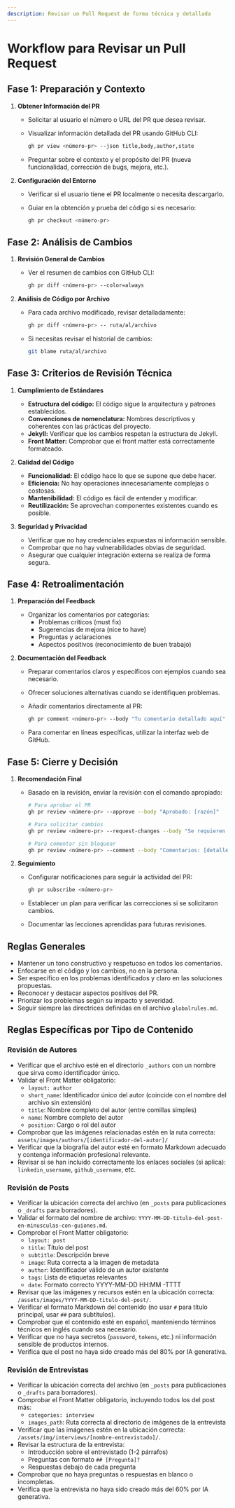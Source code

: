 ```yaml
---
description: Revisar un Pull Request de forma técnica y detallada
---
```


# Workflow para Revisar un Pull Request

## Fase 1: Preparación y Contexto

1. **Obtener Información del PR**
   - Solicitar al usuario el número o URL del PR que desea revisar.
   - Visualizar información detallada del PR usando GitHub CLI:

     ```bash
     gh pr view <número-pr> --json title,body,author,state
     ```

   - Preguntar sobre el contexto y el propósito del PR (nueva funcionalidad, corrección de bugs, mejora, etc.).

2. **Configuración del Entorno**
   - Verificar si el usuario tiene el PR localmente o necesita descargarlo.
   - Guiar en la obtención y prueba del código si es necesario:

     ```bash
     gh pr checkout <número-pr>
     ```

## Fase 2: Análisis de Cambios

1. **Revisión General de Cambios**
   - Ver el resumen de cambios con GitHub CLI:

     ```bash
     gh pr diff <número-pr> --color=always
     ```

2. **Análisis de Código por Archivo**
   - Para cada archivo modificado, revisar detalladamente:

     ```bash
     gh pr diff <número-pr> -- ruta/al/archivo
     ```

   - Si necesitas revisar el historial de cambios:

     ```bash
     git blame ruta/al/archivo
     ```

## Fase 3: Criterios de Revisión Técnica

1. **Cumplimiento de Estándares**
   - **Estructura del código:** El código sigue la arquitectura y patrones establecidos.
   - **Convenciones de nomenclatura:** Nombres descriptivos y coherentes con las prácticas del proyecto.
   - **Jekyll:** Verificar que los cambios respetan la estructura de Jekyll.
   - **Front Matter:** Comprobar que el front matter está correctamente formateado.

2. **Calidad del Código**
   - **Funcionalidad:** El código hace lo que se supone que debe hacer.
   - **Eficiencia:** No hay operaciones innecesariamente complejas o costosas.
   - **Mantenibilidad:** El código es fácil de entender y modificar.
   - **Reutilización:** Se aprovechan componentes existentes cuando es posible.

3. **Seguridad y Privacidad**
   - Verificar que no hay credenciales expuestas ni información sensible.
   - Comprobar que no hay vulnerabilidades obvias de seguridad.
   - Asegurar que cualquier integración externa se realiza de forma segura.

## Fase 4: Retroalimentación

1. **Preparación del Feedback**
   - Organizar los comentarios por categorías:
     - Problemas críticos (must fix)
     - Sugerencias de mejora (nice to have)
     - Preguntas y aclaraciones
     - Aspectos positivos (reconocimiento de buen trabajo)

2. **Documentación del Feedback**
   - Preparar comentarios claros y específicos con ejemplos cuando sea necesario.
   - Ofrecer soluciones alternativas cuando se identifiquen problemas.
   - Añadir comentarios directamente al PR:

     ```bash
     gh pr comment <número-pr> --body "Tu comentario detallado aquí"
     ```

   - Para comentar en líneas específicas, utilizar la interfaz web de GitHub.

## Fase 5: Cierre y Decisión

1. **Recomendación Final**
   - Basado en la revisión, enviar la revisión con el comando apropiado:

     ```bash
     # Para aprobar el PR
     gh pr review <número-pr> --approve --body "Aprobado: [razón]"
     
     # Para solicitar cambios
     gh pr review <número-pr> --request-changes --body "Se requieren cambios: [detalles]"
     
     # Para comentar sin bloquear
     gh pr review <número-pr> --comment --body "Comentarios: [detalles]"
     ```

2. **Seguimiento**
   - Configurar notificaciones para seguir la actividad del PR:

     ```bash
     gh pr subscribe <número-pr>
     ```

   - Establecer un plan para verificar las correcciones si se solicitaron cambios.
   - Documentar las lecciones aprendidas para futuras revisiones.

## Reglas Generales

- Mantener un tono constructivo y respetuoso en todos los comentarios.
- Enfocarse en el código y los cambios, no en la persona.
- Ser específico en los problemas identificados y claro en las soluciones propuestas.
- Reconocer y destacar aspectos positivos del PR.
- Priorizar los problemas según su impacto y severidad.
- Seguir siempre las directrices definidas en el archivo `globalrules.md`.

## Reglas Específicas por Tipo de Contenido

### Revisión de Autores

- Verificar que el archivo esté en el directorio `_authors` con un nombre que sirva como identificador único.
- Validar el Front Matter obligatorio:
  - `layout: author`
  - `short_name`: Identificador único del autor (coincide con el nombre del archivo sin extensión)
  - `title`: Nombre completo del autor (entre comillas simples)
  - `name`: Nombre completo del autor
  - `position`: Cargo o rol del autor
- Comprobar que las imágenes relacionadas estén en la ruta correcta: `assets/images/authors/[identificador-del-autor]/`
- Verificar que la biografía del autor esté en formato Markdown adecuado y contenga información profesional relevante.
- Revisar si se han incluido correctamente los enlaces sociales (si aplica): `linkedin_username`, `github_username`, etc.

### Revisión de Posts

- Verificar la ubicación correcta del archivo (en `_posts` para publicaciones o `_drafts` para borradores).
- Validar el formato del nombre de archivo: `YYYY-MM-DD-titulo-del-post-en-minusculas-con-guiones.md`.
- Comprobar el Front Matter obligatorio:
  - `layout: post`
  - `title`: Título del post
  - `subtitle`: Descripción breve
  - `image`: Ruta correcta a la imagen de metadata
  - `author`: Identificador válido de un autor existente
  - `tags`: Lista de etiquetas relevantes
  - `date`: Formato correcto YYYY-MM-DD HH:MM -TTTT
- Revisar que las imágenes y recursos estén en la ubicación correcta: `/assets/images/YYYY-MM-DD-titulo-del-post/`.
- Verificar el formato Markdown del contenido (no usar `#` para título principal, usar `##` para subtítulos).
- Comprobar que el contenido esté en español, manteniendo términos técnicos en inglés cuando sea necesario.
- Verificar que no haya secretos (`password`, `tokens`, etc.) ni información sensible de productos internos.
- Verifica que el post no haya sido creado más del 80% por IA generativa.

### Revisión de Entrevistas

- Verificar la ubicación correcta del archivo (en `_posts` para publicaciones o `_drafts` para borradores).
- Comprobar el Front Matter obligatorio, incluyendo todos los del post más:
  - `categories: interview`
  - `images_path`: Ruta correcta al directorio de imágenes de la entrevista
- Verificar que las imágenes estén en la ubicación correcta: `/assets/img/interviews/[nombre-entrevistado]/`.
- Revisar la estructura de la entrevista:
  - Introducción sobre el entrevistado (1-2 párrafos)
  - Preguntas con formato `## [Pregunta]?`
  - Respuestas debajo de cada pregunta
- Comprobar que no haya preguntas o respuestas en blanco o incompletas.
- Verifica que la entrevista no haya sido creado más del 60% por IA generativa.
